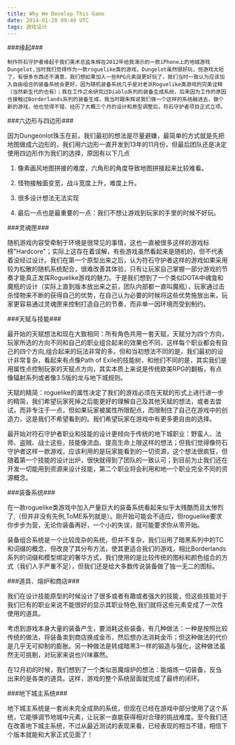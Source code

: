 ```yaml
---
title: Why We Develop This Game
date: 2014-01-20 09:49 UTC
tags: 游戏设计
---
```


###缘起###

```
制作符石守护者缘起于我们美术总监朱辉在2012年给我演示的一款iPhone上的地城游戏Dungelot,当时我们觉得作为一款roguelike类的游戏，Dungelot虽然很好玩，但游戏太短了，有很多东西还不满意，我们想如果加入一些RPG元素就更好玩了，我们当时一致认为应该加入自由组合的装备系统会更好，因为随机装备系统几乎是对老派Roguelike类游戏的完美诠释（当然新生代的也有）；我在工作之余研究过Diablo系列的装备生成系统，后来因为工作的原因也接触过Borderlands系列的装备生成，我当时跟朱辉说我们做一个这样的系统融进去，做个新的游戏，他也觉得不错，经历了大概三个月的设计和原型调整后，符石守护者项目正式立项。
```
###六边形与四边形###

因为Dungeonlot珠玉在前，我们最初的想法是尽量避嫌，最简单的方式就是先把地图做成六边形的，我们用六边形一直开发到13年的11月份，但最后团队还是决定使用四边形作为我们的选择，原因有以下几点

1. 像素画风地图拼接的难度，六角形的角度导致地图拼接起来比较难看。

2. 怪物接触面变宽，战斗宽度上升，难度上升。

3. 很多设计想法无法实现

4. 最后一点也是最重要的一点：我们不想让游戏到玩家的手里的时候不好玩。

###灵魂匣###

随机游戏内容受牵制于环境是很常见的事情，这也一直被很多这样的游戏标榜"Hardcore"；实际上这存在着误解，有些游戏虽然看起来是随机的，但不代表着没经过设计。我们在第一个原型出来之后，认为符石守护者这样的游戏如果采用较为松散的随机系统配合，很难改善其体验，只有让玩家自己掌握一部分游戏的节奏才能真正发挥Roguelike游戏的魅力。于是我们想到了一个类似DOTA中魂龛和魔瓶的设计（实际上直到版本放出来之前，团队内部都一直叫魔瓶），玩家通过击杀怪物来不断的获得自己的优势，在自己认为必要的时候将这些优势施放出来，玩家更容易通过灵魂匣来控制打造自己的节奏，而非单一因环境而受到制约。

###天赋与技能###

最开始的天赋想法和现在大致相同：所有角色共用一套天赋，天赋分为四个方向，玩家所选的方向不同和自己的职业组合起来的效果也不同，这样每个职业都会有自己的四个方向,组合起来的玩法非常的多。但和当初想法不同的是，我们最初的设计非常复杂，看起来有点像Path of Exile的技能树，和他们不同的是，其实我们是用属性点控制玩家的天赋点方向，其实本质上来说是传统欧美RPG的翻板，有点像辐射系列或者像3.5版的龙与地下城规则。

天赋的精简：roguelike的属性决定了我们的游戏必须在天赋的形式上进行进一步的精简，我们希望玩家死掉之后能更好的理解自己及其他天赋的想法，或者去尝试，而非专注于一点，但如果玩家被属性所限配点，而限制住了自己在游戏中的创造力，这是我们不希望看到的。我们希望玩家在游戏中有更多更自由的选择。

最开始对符石守护者职业和技能的设计更倾向于传统的地下城职业：野蛮人、法师、盗贼、战士这些，技能像流血、提高生命上限这样的想法；但我们觉得像符石守护者这样一款游戏，应该利用的是玩家能看到的一切资源，这个想法很疯狂，但随着第一个技能的设计出炉，很快就得到了团队的一致认可；到目前为止我们还在开发一切能用到资源来设计技能，第二个职业将会利用和地一个职业完全不同的资源概念。

###装备系统###

在一款roguelike类游戏中加入产量巨大的装备系统看起来似乎太残酷而且太惨烈了,（但并非没有先例,ToME系列就是）。刚开始可能会不适应，但roguelike要求你步步为营，无论你装备再好，一个小的失误，就可能要求你从零开始。

装备组合系统是一个比较庞杂的系统，但并不复杂，我们沿用了暗黑系列中的TC和词缀的概念，但改良了其分布方法，使其更适合我们的游戏，相比Borderlands系列的词缀和模型绑定的奢华方式，我们使用的是比较传统的图标和颜色组合的方式（我们人手严重不足），但我们还是给大多数传说装备做了独一无二的图标。

###道具、熔炉和商店###

我们在设计技能原型的时候设计了很多或者有趣或者强大的技能，但这些技能对于我们已有的职业来说不能很好的显示其职业特色,我们就将这些元素变成了一次性使用的道具。

考虑到游戏本身大量的装备产生，要消耗这些装备，有几种做法：一种是按照比较传统的做法，将装备卖到商店换成金币，然后想办法消耗金币；但这种做法的代价是几乎无可抑制的膨胀。另一种做法是转成暗黑3一样的锻造与强化，这种做法虽然无可挑剔，对玩家来说也兴味寡然。

在12月初的时候，我们想到了一个类似恶魔熔炉的想法：能熔炼一切装备，反刍出来的是各类的道具。这样，游戏的整个系统层面就完成了最终的闭环。

###地下城主系统###

地下城主系统是一套尚未完全成熟的系统，但现在已经在游戏中部分使用了这个系统，它能够调节地城中元素，让玩家一直能获得相对合理的挑战难度。至今我们还在改善地下城主系统，不过从最近测试的表现来看，已经表现的相当不错，相信下个版本就能和大家正式见面了！